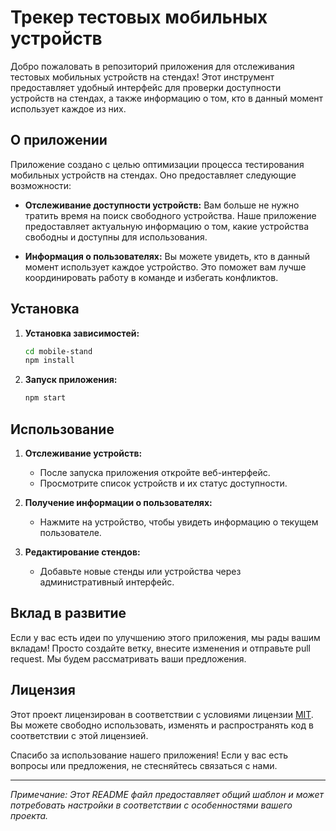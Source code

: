 # Трекер тестовых мобильных устройств

Добро пожаловать в репозиторий приложения для отслеживания тестовых мобильных устройств на стендах! Этот инструмент предоставляет удобный интерфейс для проверки доступности устройств на стендах, а также информацию о том, кто в данный момент использует каждое из них.

## О приложении

Приложение создано с целью оптимизации процесса тестирования мобильных устройств на стендах. Оно предоставляет следующие возможности:

- **Отслеживание доступности устройств:** Вам больше не нужно тратить время на поиск свободного устройства. Наше приложение предоставляет актуальную информацию о том, какие устройства свободны и доступны для использования.

- **Информация о пользователях:** Вы можете увидеть, кто в данный момент использует каждое устройство. Это поможет вам лучше координировать работу в команде и избегать конфликтов.

## Установка

1. **Установка зависимостей:**
   ```bash
   cd mobile-stand
   npm install
   ```

2. **Запуск приложения:**
   ```bash
   npm start
   ```

## Использование

1. **Отслеживание устройств:**
   - После запуска приложения откройте веб-интерфейс.
   - Просмотрите список устройств и их статус доступности.

2. **Получение информации о пользователях:**
   - Нажмите на устройство, чтобы увидеть информацию о текущем пользователе.

3. **Редактирование стендов:**
   - Добавьте новые стенды или устройства через административный интерфейс.

## Вклад в развитие

Если у вас есть идеи по улучшению этого приложения, мы рады вашим вкладам! Просто создайте ветку, внесите изменения и отправьте pull request. Мы будем рассматривать ваши предложения.

## Лицензия

Этот проект лицензирован в соответствии с условиями лицензии [MIT](LICENSE). Вы можете свободно использовать, изменять и распространять код в соответствии с этой лицензией.

Спасибо за использование нашего приложения! Если у вас есть вопросы или предложения, не стесняйтесь связаться с нами.

---

*Примечание: Этот README файл предоставляет общий шаблон и может потребовать настройки в соответствии с особенностями вашего проекта.*
